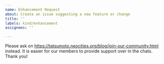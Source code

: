 ```yaml
---
name: Enhancement Request
about: Create an issue suggesting a new feature or change
title: ''
labels: kind/enhancement
assignees: ''

---
```


Please ask on https://tatsumoto.neocities.org/blog/join-our-community.html instead.
It is easier for our members to provide support over in the chats. Thank you!
